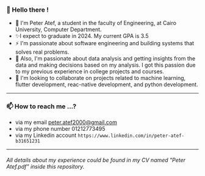 ### 👋 Hello there !

* 👀 I'm Peter Atef, a student in the faculty of Engineering, at Cairo University, Computer Department.
* ✨I expect to graduate in 2024. My current GPA is 3.5
* ⚡ I'm passionate about software engineering and building systems that solves real problems.
* 💎 Also, I'm passionate about data analysis and getting insights from the data and making decisions based on my analysis. I got this passion due to my previous experience in college projects and courses.
* 💞️ I'm looking to collaborate on projects related to machine learning, flutter development, reac-native development, and python development.

---



### 📫 How to reach me ...?

* via my email peter.atef2000@gmail.com
* via my phone number 01212773495
* via my Linkedin account `https://www.linkedin.com/in/peter-atef-b31651231`

---

###### All details about my experience could be found in my CV named "Peter Atef.pdf" inside this repository.
